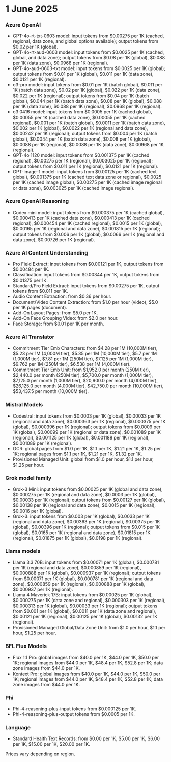 # 1 June 2025

### Azure OpenAI

- GPT-4o-rt-txt-0603 model: input tokens from $0.00275 per 1K (cached, regional, data zone, and global options available); output tokens from $0.02 per 1K (global).
- GPT-4o-rt-aud-0603 model: input tokens from $0.0025 per 1K (cached, global, and data zone); output tokens from $0.08 per 1K (global), $0.088 per 1K (data zone), $0.0968 per 1K (regional).
- GPT-4o-aud-0603-txt model: input tokens from $0.0025 per 1K (global); output tokens from $0.01 per 1K (global), $0.011 per 1K (data zone), $0.0121 per 1K (regional).
- o3-pro model: input tokens from $0.01 per 1K (batch global), $0.011 per 1K (batch data zone), $0.02 per 1K (global), $0.022 per 1K (data zone), $0.022 per 1K (regional); output tokens from $0.04 per 1K (batch global), $0.044 per 1K (batch data zone), $0.08 per 1K (global), $0.088 per 1K (data zone), $0.088 per 1K (regional), $0.0968 per 1K (regional).
- o3 0416 model: input tokens from $0.0005 per 1K (cached global), $0.00055 per 1K (cached data zone), $0.00055 per 1K (cached regional), $0.001 per 1K (batch global), $0.0011 per 1K (batch data zone), $0.002 per 1K (global), $0.0022 per 1K (regional and data zone), $0.00242 per 1K (regional); output tokens from $0.004 per 1K (batch global), $0.0044 per 1K (batch data zone), $0.008 per 1K (global), $0.0088 per 1K (regional), $0.0088 per 1K (data zone), $0.00968 per 1K (regional).
- GPT-4o 1120 model: input tokens from $0.001375 per 1K (cached regional), $0.00275 per 1K (regional), $0.003025 per 1K (regional); output tokens from $0.011 per 1K (regional), $0.0121 per 1K (regional).
- GPT-image-1 model: input tokens from $0.00125 per 1K (cached text global), $0.001375 per 1K (cached text data zone or regional), $0.0025 per 1K (cached image global), $0.00275 per 1K (cached image regional or data zone), $0.003025 per 1K (cached image regional).
  
### Azure OpenAI Reasoning

- Codex mini model: input tokens from $0.000375 per 1K (cached global), $0.000413 per 1K (cached data zone), $0.000413 per 1K (cached regional), $0.000454 per 1K (cached regional), $0.0015 per 1K (global), $0.00165 per 1K (regional and data zone), $0.001815 per 1K (regional); output tokens from $0.006 per 1K (global), $0.0066 per 1K (regional and data zone), $0.00726 per 1K (regional).

### Azure AI Content Understanding

- Pro Field Extract: input tokens from $0.00121 per 1K, output tokens from $0.00484 per 1K.
- Classification: input tokens from $0.00344 per 1K, output tokens from $0.01375 per 1K.
- Standard/Pro Field Extract: input tokens from $0.00275 per 1K, output tokens from $0.011 per 1K.
- Audio Content Extraction: from $0.36 per hour.
- Document/Video Content Extraction: from $1.0 per hour (video), $5.0 per 1K pages (document).
- Add-On Layout Pages: from $5.0 per 1K.
- Add-On Face Grouping Video: from $2.0 per hour.
- Face Storage: from $0.01 per 1K per month.

### Azure AI Translator

- Commitment Tier Emb Characters: from $4.28 per 1M (10,000M tier), $5.23 per 1M (4,000M tier), $5.35 per 1M (10,000M tier), $5.7 per 1M (1,000M tier), $7.81 per 1M (250M tier), $7.125 per 1M (1,000M tier), $9.762 per 1M (250M tier), $6.538 per 1M (4,000M tier).
- Commitment Tier Emb Unit: from $1,952.0 per month (250M tier), $2,440.0 per month (250M tier), $5,700.0 per month (1,000M tier), $7,125.0 per month (1,000M tier), $20,900.0 per month (4,000M tier), $26,125.0 per month (4,000M tier), $42,750.0 per month (10,000M tier), $53,437.5 per month (10,000M tier).

### Mistral Models

- Codestral: input tokens from $0.0003 per 1K (global), $0.00033 per 1K (regional and data zone), $0.000363 per 1K (regional), $0.000375 per 1K (global), $0.000396 per 1K (regional); output tokens from $0.0009 per 1K (global), $0.00099 per 1K (regional or data zone), $0.001089 per 1K (regional), $0.001125 per 1K (global), $0.001188 per 1K (regional), $0.001089 per 1K (regional).
- OCR: global pages from $1.0 per 1K, $1.1 per 1K, $1.21 per 1K, $1.25 per 1K; regional pages from $1.1 per 1K, $1.21 per 1K, $1.32 per 1K.
- Provisioned Managed Unit: global from $1.0 per hour, $1.1 per hour, $1.25 per hour.

### Grok model family

- Grok-3 Mini: input tokens from $0.00025 per 1K (global and data zone), $0.000275 per 1K (regional and data zone), $0.0003 per 1K (global), $0.00033 per 1K (regional); output tokens from $0.00127 per 1K (global), $0.00138 per 1K (regional and data zone), $0.0015 per 1K (regional), $0.0016 per 1K (global).
- Grok-3: input tokens from $0.003 per 1K (global), $0.0033 per 1K (regional and data zone), $0.00363 per 1K (regional), $0.00375 per 1K (global), $0.00396 per 1K (regional); output tokens from $0.015 per 1K (global), $0.0165 per 1K (regional and data zone), $0.01815 per 1K (regional), $0.01875 per 1K (global), $0.0198 per 1K (regional).

### Llama models

- Llama 3.3 70B: input tokens from $0.00071 per 1K (global), $0.000781 per 1K (regional and data zone), $0.000859 per 1K (regional), $0.000888 per 1K (global), $0.000937 per 1K (regional); output tokens from $0.00071 per 1K (global), $0.000781 per 1K (regional and data zone), $0.000859 per 1K (regional), $0.000888 per 1K (global), $0.000937 per 1K (regional).
- Llama 4 Maverick 17B: input tokens from $0.00025 per 1K (global), $0.000275 per 1K (data zone and regional), $0.000303 per 1K (regional), $0.000313 per 1K (global), $0.00033 per 1K (regional); output tokens from $0.001 per 1K (global), $0.0011 per 1K (data zone and regional), $0.00121 per 1K (regional), $0.00125 per 1K (global), $0.00132 per 1K (regional).
- Provisioned Managed Global/Data Zone Unit: from $1.0 per hour, $1.1 per hour, $1.25 per hour.

### BFL Flux Models

- Flux 1.1 Pro: global images from $40.0 per 1K, $44.0 per 1K, $50.0 per 1K; regional images from $44.0 per 1K, $48.4 per 1K, $52.8 per 1K; data zone images from $44.0 per 1K.
- Kontext Pro: global images from $40.0 per 1K, $44.0 per 1K, $50.0 per 1K; regional images from $44.0 per 1K, $48.4 per 1K, $52.8 per 1K; data zone images from $44.0 per 1K.

### Phi

- Phi-4-reasoning-plus-input tokens from $0.000125 per 1K.
- Phi-4-reasoning-plus-output tokens from $0.0005 per 1K.

### Language

- Standard Health Text Records: from $0.00 per 1K, $5.00 per 1K, $6.00 per 1K, $15.00 per 1K, $20.00 per 1K.

Prices vary depending on region.
